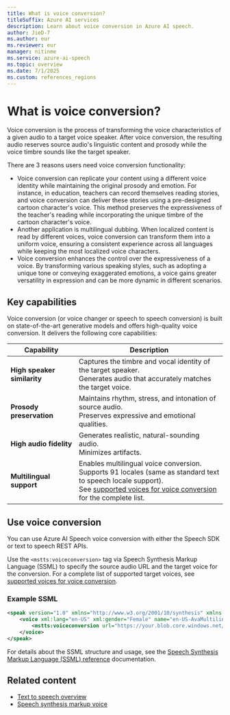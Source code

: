 ```yaml
---
title: What is voice conversion?
titleSuffix: Azure AI services
description: Learn about voice conversion in Azure AI speech.
author: JieD-7
ms.author: eur
ms.reviewer: eur
manager: nitinme
ms.service: azure-ai-speech
ms.topic: overview
ms.date: 7/1/2025
ms.custom: references_regions
---
```


# What is voice conversion?

Voice conversion is the process of transforming the voice characteristics of a given audio to a target voice speaker. After voice conversion, the resulting audio reserves source audio's linguistic content and prosody while the voice timbre sounds like the target speaker.

There are 3 reasons users need voice conversion functionality:

- Voice conversion can replicate your content using a different voice identity while maintaining the original prosody and emotion. For instance, in education, teachers can record themselves reading stories, and voice conversion can deliver these stories using a pre-designed cartoon character's voice. This method preserves the expressiveness of the teacher's reading while incorporating the unique timbre of the cartoon character's voice.
- Another application is multilingual dubbing. When localized content is read by different voices, voice conversion can transform them into a uniform voice, ensuring a consistent experience across all languages while keeping the most localized voice characters.
- Voice conversion enhances the control over the expressiveness of a voice. By transforming various speaking styles, such as adopting a unique tone or conveying exaggerated emotions, a voice gains greater versatility in expression and can be more dynamic in different scenarios.

## Key capabilities

Voice conversion (or voice changer or speech to speech conversion) is built on state-of-the-art generative models and offers high-quality voice conversion. It delivers the following core capabilities:

| Capability | Description |
|------------|-------------|
| **High speaker similarity**   | Captures the timbre and vocal identity of the target speaker.<br>Generates audio that accurately matches the target voice. |
| **Prosody preservation**      | Maintains rhythm, stress, and intonation of source audio.<br>Preserves expressive and emotional qualities. |
| **High audio fidelity**       | Generates realistic, natural-sounding audio.<br>Minimizes artifacts.                                      |
| **Multilingual support**      | Enables multilingual voice conversion.<br>Supports 91 locales (same as standard text to speech locale support).<br>See [supported voices for voice conversion](./language-support.md#voice-conversion) for the complete list. |

## Use voice conversion

You can use Azure AI Speech voice conversion with either the Speech SDK or text to speech REST APIs.

Use the `<mstts:voiceconversion>` tag via Speech Synthesis Markup Language (SSML) to specify the source audio URL and the target voice for the conversion. For a complete list of supported target voices, see [supported voices for voice conversion](./language-support.md#voice-conversion).

### Example SSML

```xml
<speak version="1.0" xmlns="http://www.w3.org/2001/10/synthesis" xmlns:mstts="https://www.w3.org/2001/mstts" xml:lang="en-US">
    <voice xml:lang="en-US" xml:gender="Female" name="en-US-AvaMultilingualNeural">
        <mstts:voiceconversion url="https://your.blob.core.windows.net/sourceaudio.wav"/>
    </voice>
</speak>
```

For details about the SSML structure and usage, see the [Speech Synthesis Markup Language (SSML) reference](./speech-synthesis-markup-voice.md#voice-conversion-element) documentation.

## Related content

- [Text to speech overview](./text-to-speech.md)
- [Speech synthesis markup voice](./speech-synthesis-markup-voice.md)
